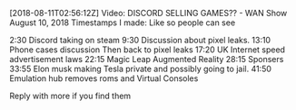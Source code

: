 [2018-08-11T02:56:12Z] Video: DISCORD SELLING GAMES?? - WAN Show August 10, 2018 
Timestamps I made:  Like so people can see

2:30 Discord taking on steam
9:30 Discussion about pixel leaks. 
13:10 Phone cases discussion Then back to pixel leaks
17:20 UK Internet speed advertisement laws
22:15 Magic Leap Augmented Reality
28:15 Sponsers
33:55 Elon musk making Tesla private and possibly going to jail.
41:50 Emulation hub removes roms and Virtual Consoles

Reply with more if you find them

